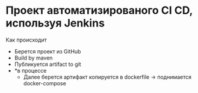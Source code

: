 # Проект автоматизированого CI CD, используя Jenkins 

Как происходит 
- Берется проект из GitHub
- Build by maven
- Публикуется artifact to git 
- *в процессе 
  - Далее берется артифакт копируется в dockerfile -> поднимается docker-compose  
